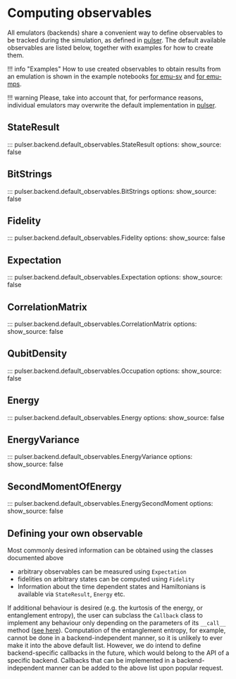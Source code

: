 # Computing observables

All emulators (backends) share a convenient way to define observables to be tracked during the simulation, as defined in [pulser](https://pulser.readthedocs.io/en/stable/apidoc/_autosummary/pulser.backend.html). The default available observables are listed below, together with examples for how to create them.

!!! info "Examples"
    How to use created observables to obtain results from an emulation is shown in the example notebooks [for emu-sv](./emu_sv/notebooks/getting_started.ipynb) and [for emu-mps](./emu_mps/notebooks/getting_started.ipynb).

!!! warning
    Please, take into account that, for performance reasons, individual emulators may overwrite the default implementation in [pulser](https://pulser.readthedocs.io/en/stable/apidoc/_autosummary/pulser.backend.html).

## StateResult
::: pulser.backend.default_observables.StateResult
    options:
        show_source: false

## BitStrings
::: pulser.backend.default_observables.BitStrings
    options:
        show_source: false

## Fidelity
::: pulser.backend.default_observables.Fidelity
    options:
        show_source: false

## Expectation
::: pulser.backend.default_observables.Expectation
    options:
        show_source: false

## CorrelationMatrix
::: pulser.backend.default_observables.CorrelationMatrix
    options:
        show_source: false

## QubitDensity
::: pulser.backend.default_observables.Occupation
    options:
        show_source: false

## Energy
::: pulser.backend.default_observables.Energy
    options:
        show_source: false

## EnergyVariance
::: pulser.backend.default_observables.EnergyVariance
    options:
        show_source: false

## SecondMomentOfEnergy
::: pulser.backend.default_observables.EnergySecondMoment
    options:
        show_source: false

## Defining your own observable
Most commonly desired information can be obtained using the classes documented above

- arbitrary observables can be measured using `Expectation`
- fidelities on arbitrary states can be computed using `Fidelity`
- Information about the time dependent states and Hamiltonians is available via `StateResult`, `Energy` etc.

If additional behaviour is desired (e.g. the kurtosis of the energy, or entanglement entropy), the user can subclass the `Callback` class to implement any behaviour only depending on the parameters of its `__call__` method ([see here](base_classes.md#callback)). Computation of the entanglement entropy, for example, cannot be done in a backend-independent manner, so it is unlikely to ever make it into the above default list. However, we do intend to define backend-specific callbacks in the future, which would belong to the API of a specific backend. Callbacks that can be implemented in a backend-independent manner can be added to the above list upon popular request.
